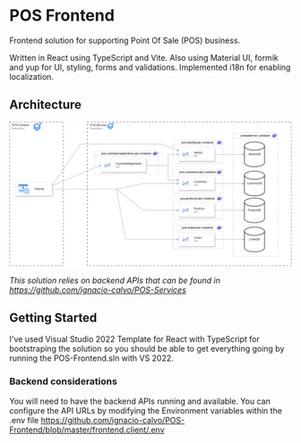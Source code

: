 # POS Frontend

Frontend solution for supporting Point Of Sale (POS) business. 

Written in React using TypeScript and Vite. 
Also using Material UI, formik and yup for UI, styling, forms and validations. Implemented i18n for enabling localization. 

## Architecture
![Component Diagram](https://github.com/ignacio-calvo/POS-Services/blob/develop/Documentation/POSitive-Components.png)

*This solution relies on backend APIs that can be found in <https://github.com/ignacio-calvo/POS-Services>*

## Getting Started

I've used Visual Studio 2022 Template for React with TypeScript for bootstraping the solution so you should be able to get everything going by running the POS-Frontend.sln with VS 2022. 

### Backend considerations

You will need to have the backend APIs running and available. You can configure the API URLs by modifying the Environment variables within the .env file <https://github.com/ignacio-calvo/POS-Frontend/blob/master/frontend.client/.env>
